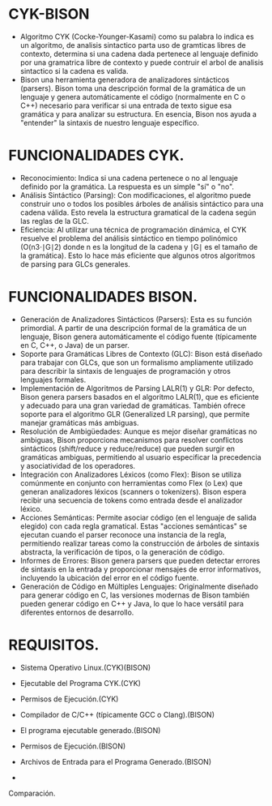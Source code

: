 # CYK-BISON
- Algoritmo CYK (Cocke-Younger-Kasami) como su palabra lo indica es un algoritmo, de analisis sintactico parta uso de gramticas libres de contexto, determina si una cadena dada pertenece al lenguaje definido por una gramatrica libre de contexto y puede contruir el arbol de analisis sintactico si la cadena es valida.
-  Bison una herramienta generadora de analizadores sintácticos (parsers). Bison toma una descripción formal de la gramática de un lenguaje y genera automáticamente el código (normalmente en C o C++) necesario para verificar si una entrada de texto sigue esa gramática y para analizar su estructura. En esencia, Bison nos ayuda a "entender" la sintaxis de nuestro lenguaje específico.
  
# FUNCIONALIDADES CYK.
- Reconocimiento: Indica si una cadena pertenece o no al lenguaje definido por la gramática. La respuesta es un simple "sí" o "no".
- Análisis Sintáctico (Parsing): Con modificaciones, el algoritmo puede construir uno o todos los posibles árboles de análisis sintáctico para una cadena válida. Esto revela la estructura gramatical de la cadena según las reglas de la GLC.
- Eficiencia: Al utilizar una técnica de programación dinámica, el CYK resuelve el problema del análisis sintáctico en tiempo polinómico (O(n3⋅∣G∣2) donde n es la longitud de la cadena y ∣G∣ es el tamaño de la gramática). Esto lo hace más eficiente que algunos otros algoritmos de parsing para GLCs generales.

# FUNCIONALIDADES BISON.
- Generación de Analizadores Sintácticos (Parsers): Esta es su función primordial. A partir de una descripción formal de la gramática de un lenguaje, Bison genera automáticamente el código fuente (típicamente en C, C++, o Java) de un parser.
- Soporte para Gramáticas Libres de Contexto (GLC): Bison está diseñado para trabajar con GLCs, que son un formalismo ampliamente utilizado para describir la sintaxis de lenguajes de programación y otros lenguajes formales.
- Implementación de Algoritmos de Parsing LALR(1) y GLR: Por defecto, Bison genera parsers basados en el algoritmo LALR(1), que es eficiente y adecuado para una gran variedad de gramáticas. También ofrece soporte para el algoritmo GLR (Generalized LR parsing), que permite manejar gramáticas más ambiguas.
- Resolución de Ambigüedades: Aunque es mejor diseñar gramáticas no ambiguas, Bison proporciona mecanismos para resolver conflictos sintácticos (shift/reduce y reduce/reduce) que pueden surgir en gramáticas ambiguas, permitiendo al usuario especificar la precedencia y asociatividad de los operadores.
- Integración con Analizadores Léxicos (como Flex): Bison se utiliza comúnmente en conjunto con herramientas como Flex (o Lex) que generan analizadores léxicos (scanners o tokenizers). Bison espera recibir una secuencia de tokens como entrada desde el analizador léxico.
- Acciones Semánticas: Permite asociar código (en el lenguaje de salida elegido) con cada regla gramatical. Estas "acciones semánticas" se ejecutan cuando el parser reconoce una instancia de la regla, permitiendo realizar tareas como la construcción de árboles de sintaxis abstracta, la verificación de tipos, o la generación de código.
- Informes de Errores: Bison genera parsers que pueden detectar errores de sintaxis en la entrada y proporcionar mensajes de error informativos, incluyendo la ubicación del error en el código fuente.
- Generación de Código en Múltiples Lenguajes: Originalmente diseñado para generar código en C, las versiones modernas de Bison también pueden generar código en C++ y Java, lo que lo hace versátil para diferentes entornos de desarrollo.

# REQUISITOS.
- Sistema Operativo Linux.(CYK)(BISON)
- Ejecutable del Programa CYK.(CYK)
- Permisos de Ejecución.(CYK)
- Compilador de C/C++ (típicamente GCC o Clang).(BISON)
- El programa ejecutable generado.(BISON)
- Permisos de Ejecución.(BISON)
- Archivos de Entrada para el Programa Generado.(BISON)





- 
Comparación.

